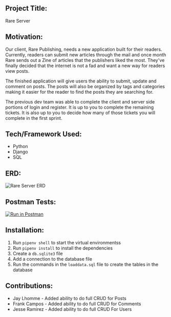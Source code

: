 ## Project Title:
Rare Server

## Motivation: 
Our client, Rare Publishing, needs a new application built for their readers. Currently, readers can submit new articles through the mail and once month Rare sends out a Zine of articles that the publishers liked the most. They've finally decided that the internet is not a fad and want a new way for readers view posts.

The finished application will give users the ability to submit, update and comment on posts. The posts will also be organized by tags and categories making it easier for the reader to find the posts they are searching for.

The previous dev team was able to complete the client and server side portions of login and register. It is up to you to complete the remaining tickets. It is also up to you to decide how many of those tickets you will complete in the first sprint.

## Tech/Framework Used:
- Python
- Django
- SQL

## ERD:
![Rare Server ERD](assets/rare-server-erd.png "Rare Server ERD")

## Postman Tests:
[![Run in Postman](https://run.pstmn.io/button.svg)](https://app.getpostman.com/run-collection/29856352-f0660fd9-e4b2-4547-8593-f29f83a67757?action=collection%2Ffork&source=rip_markdown&collection-url=entityId%3D29856352-f0660fd9-e4b2-4547-8593-f29f83a67757%26entityType%3Dcollection%26workspaceId%3Da17a84ad-b447-438b-8887-52ae3c3fc5db)

## Installation:
1. Run `pipenv shell` to start the virtual environmentss
1. Run `pipenv install` to install the dependencies
1. Create a `db.sqlite3` file
1. Add a connection to the database file
1. Run the commands in the `loaddata.sql` file to create the tables in the database

## Contributions: 
- Jay Lhomme - Added ability to do full CRUD for Posts
- Frank Campos - Added ability to do full CRUD for Comments
- Jesse Ramirez - Added ability to do full CRUD For Users